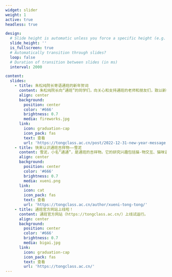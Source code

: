 ```yaml
---
widget: slider
weight: 1
active: true
headless: true

design:
  # Slide height is automatic unless you force a specific height (e.g. '400px')
  slide_height: ''
  is_fullscreen: true
  # Automatically transition through slides?
  loop: false
  # Duration of transition between slides (in ms)
  interval: 2000

content:
  slides:
    - title: 朱松纯院长寄语通班的新年贺词
      content: 朱松纯院长向“通班”的同学们，向关心和支持通班的老师和朋友们，致以新年的祝福。
      align: center
      background:
        position: center
        color: '#666'
        brightness: 0.7
        media: fireworks.jpg
      link:
        icon: graduation-cap
        icon_pack: fas
        text: 查看
        url: 'https://tongclass.ac.cn/post/2022-12-31-new-year-message'
    - title: 快来认识通班吉祥物——雪泥
      content: 雪泥，小名“通通”，是通班的吉祥物。它的研究兴趣包括猫-物交互、猫咪语言处理和多猫咪系统。
      align: center
      background:
        position: center
        color: '#666'
        brightness: 0.7
        media: xueni.png
      link:
        icon: cat
        icon_pack: fas
        text: 查看
        url: 'https://tongclass.ac.cn/author/xueni-tong-tong/'
    - title: 通班官方网站上线啦！
      content: 通班官方网站（https://tongclass.ac.cn/）上线试运行。
      align: center
      background:
        position: center
        color: '#666'
        brightness: 0.7
        media: bigai.jpg
      link:
        icon: graduation-cap
        icon_pack: fas
        text: 查看
        url: 'https://tongclass.ac.cn/'
---
```

